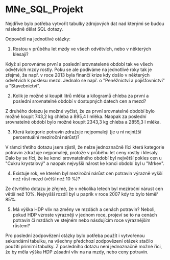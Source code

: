 # MNe_SQL_Projekt
Nejdříve bylo potřeba vytvořit tabulky zdrojových dat nad kterými se budou následně dělat SQL dotazy.

Odpovědi na jednotlivé otázky:

1. Rostou v průběhu let mzdy ve všech odvětvích, nebo v některých klesají?

Když si porovnáme první a poslední srovnatelené období tak ve všech odvětvích mzdy rostly.
Poku se ale podíváme na jednotlivé roky tak je zřejmé, že např. v roce 2013 byla finančí krize kdy došlo v některých odvětvích k poklesu mezd.
Jednalo se např. o "Peněžnictví a pojišťovnictví" a "Stavebnictví".


2. Kolik je možné si koupit litrů mléka a kilogramů chleba za první a poslední srovnatelné období v dostupných datech cen a mezd?

Z druhého dotazu je možné vyčíst, že za první srovnatelné období bylo možné koupit 743,2 kg chleba a 895,4 l mléka.
Naopak za poslední srovnatelné období bylo možné koupit 2343,3 kg chleba a 2855,3 l mléka.


3. Která kategorie potravin zdražuje nejpomaleji (je u ní nejnižší percentuální meziroční nárůst)?

V rámci třetího dotazu jsem zjistil, že nelze jednoznačně říci která kategorie potravin zdražuje nejpomaleji, protože v průběhu let ceny rostly i klesaly.
Dalo by se říci, že ke konci srovnatelného období byl největší pokles cen u "Cukru krystalový" a naopak nejvyšší nárost ke konci období byl u "Mrkev".


4. Existuje rok, ve kterém byl meziroční nárůst cen potravin výrazně vyšší než růst mezd (větší než 10 %)?

Ze čtvrtého dotazu je zřejmé, že v několika letech byl meziroční nárust cen větší než 10%.
Nejvyšší rozdíl byl u paprik v roce 2007 kdy to bylo téměř 85%.


5. Má výška HDP vliv na změny ve mzdách a cenách potravin? Neboli, pokud HDP vzroste výrazněji v jednom roce, projeví se to na cenách potravin či mzdách ve stejném nebo násdujícím roce výraznějším růstem?

Pro poslední zodpovězení otázky bylo potřeba použít i vytvořenou sekundární tabulku, na všechny předchozí zodpovězení otázek stačilo použití primírní tabulky.
Z posledního dotazu není jednoznačně možné říci, že by měla výška HDP zásadní vliv na na mzdy, nebo ceny potravin.
